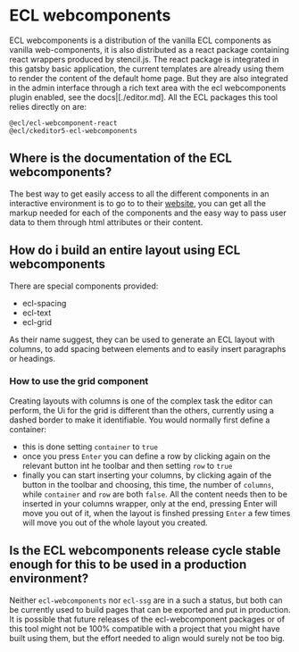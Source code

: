# ECL webcomponents

ECL webcomponents is a distribution of the vanilla ECL components as vanilla web-components, it is also distributed as a react package containing react wrappers produced by stencil.js.
The react package is integrated in this gatsby basic application, the current templates are already using them to render the content of the default home page.
But they are also integrated in the admin interface through a rich text area with the ecl webcomponents plugin enabled, see the docs|[./editor.md].
All the ECL packages this tool relies directly on are:

```text
@ecl/ecl-webcomponent-react
@ecl/ckeditor5-ecl-webcomponents
``` 

## Where is the documentation of the ECL webcomponents?

The best way to get easily access to all the different components in an interactive environment is to go to to their [website](https://ecl-webcomponents.netlify.app/?path=/docs/components-accordion--docs]), you can get all the markup needed for each of the components and the easy way to pass user data to them through html attributes or their content.

## How do i build an entire layout using ECL webcomponents

There are special components provided:

- ecl-spacing
- ecl-text
- ecl-grid

As their name suggest, they can be used to generate an ECL layout with columns, to add spacing between elements and to easily insert paragraphs or headings.

### How to use the grid component

Creating layouts with columns is one of the complex task the editor can perform, the Ui for the grid is different than the others, currently using a dashed border to make it identifiable.
You would normally first define a container:
 - this is done setting `container` to `true`
 - once you press `Enter` you can define a row by clicking again on the relevant button int he toolbar and then setting `row` to `true`
 - finally you can start inserting your columns, by clicking again of the button in the toolbar and choosing, this time, the number of `columns`, while `container` and `row` are both `false`.
All the content needs then to be inserted in your columns wrapper, only at the end, pressing Enter will move you out of it, when the layout is finshed pressing `Enter` a few times will move you out of the whole layout you created.

## Is the ECL webcomponents release cycle stable enough for this to be used in a production environment?

Neither `ecl-webcomponents` nor `ecl-ssg` are in a such a status, but both can be currently used to build pages that can be exported and put in production.
It is possible that future releases of the ecl-webcomponent packages or of this tool might not be 100% compatible with a project that you might have built using them, but the effort needed to align would surely not be too big.

